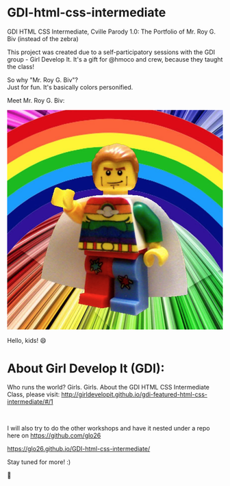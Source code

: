 # GDI-html-css-intermediate
GDI HTML CSS Intermediate, Cville Parody 1.0: The Portfolio of Mr. Roy G. Biv (instead of the zebra)

This project was created due to a self-participatory sessions with the GDI group - Girl Develop It.
It's a gift for @hmoco and crew, because they taught the class!

So why "Mr. Roy G. Biv"?<br>
Just for fun. It's basically colors personified.

Meet Mr. Roy G. Biv:

![alt text](https://github.com/glo26/GDI-html-css-intermediate/blob/master/images/Roy.jpg)

Hello, kids! :smile:

# About Girl Develop It (GDI):
Who runs the world? Girls. Girls.
About the GDI HTML CSS Intermediate Class, please visit: http://girldevelopit.github.io/gdi-featured-html-css-intermediate/#/1

<br>

I will also try to do the other workshops and have it nested under a repo here on https://github.com/glo26

https://glo26.github.io/GDI-html-css-intermediate/

Stay tuned for more! :)

:tada:
